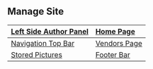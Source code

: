 ## Manage Site
<b>
  
| [Left Side Author Panel](_data/authors.yml)   | [Home Page](index.md )                                  |
| :-------------- | :----------------------------------------------------- |
| [Navigation Top Bar](_data/navigation.yml)   | [Vendors Page](/_pages/vendors.md/) |
| [Stored Pictures](/assets/images/)  | [Footer Bar](_includes/footer.html)           |

</b>
